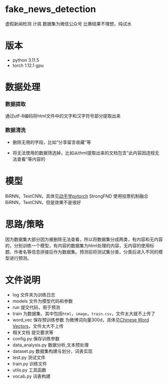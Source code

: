 # fake_news_detection
虚假新闻检测 计挑 数据集为微信公众号 比赛结果不理想，纯试水

# 版本

 * python 3.11.5 
 * torch 1.12.1 gpu

# 数据处理  

### 数据提取  

通过utf-8编码将html文件中的文字和汉字符号部分提取出来

### 数据清洗  

 * 删除无用的字段，比如“分享留言收藏”等
   
 * 将无法使用的数据筛选掉，比如从thml提取出来的文档包含“此内容因违规无法查看”等内容的

# 模型

BiRNN，TextCNN，具体见[动手学pytorch](https://zh.d2l.ai/index.html)
StrongFND 使用投票机制融合BiRNN，TextCNN，但是效果不是很好

# 思路/策略

因为数据集大部分因为被删除无法查看，所以将数据集分成两类，有内容和无内容的，分别训练一个模型，有内容的数据集为html处理的内容，无内容的使用标题、作者名等信息拼接后作为数据集。预测前将测试集分类，分类后进入不同的模型进行预测。

# 文件说明

 * log 文件夹为训练日志
 * models 文件为模型代码和参数
 * run 提交代码，用于预测
 * train 为数据集，其中包括`html`，`image`，`train.csv`，文件太大就不上传了
 * word_vec 保存预训练参数 为微博词向量300d，具体见[Chinese Word Vectors](https://www.jiqizhixin.com/articles/2018-05-15-10)，文件太大不上传
 * 相关文档 提交要求等
 * config.py 保存训练参数
 * data_analysis.py 数据分析,文本预处理
 * dataset.py 数据集构建与划分，词表实现
 * test.py 测试文件
 * train.py 训练文件
 * utils.py 工具函数
 * vocab.py 词表构建



